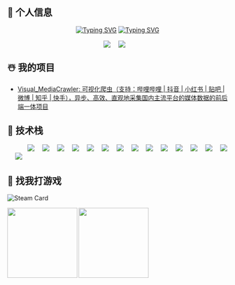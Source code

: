 
<!-- 个人资料 -->


## 🦄 个人信息
<p align="center"> 
<a href="https://git.io/typing-svg"><img src="https://readme-typing-svg.herokuapp.com?font=ZCOOL+XiaoWei&size=22&duration=3000&pause=1000&color=AB35FFDC&center=true&vCenter=true&repeat=false&width=435&lines='%E4%B9%B0%E5%AE%9A%E4%B8%8D%E7%A6%BB%E6%89%8B'++%E6%8A%BD%E8%B1%A1%E6%B4%BE%E7%8B%AC%E7%AB%8B%E5%BC%80%E5%8F%91%E8%80%85" alt="Typing SVG" /></a>
<a href="https://git.io/typing-svg"><img src="https://readme-typing-svg.herokuapp.com?font=ZCOOL+KuaiLe&size=22&duration=3000&pause=1000&color=199FFFDC&center=true&vCenter=true&multiline=true&width=435&lines=%E6%89%BE%E5%AE%9E%E4%B9%A0%E4%B8%AD..." alt="Typing SVG" /></a>
</p>
<p align="center"> 
<a href="https://blog.persist1.cn/" target="_blank"><img  align="center" src="https://img.shields.io/badge/Blog-博客-%230d7fbf?style=flat"/></a>&emsp;
<a href="https://space.bilibili.com/471591991" target="_blank"><img align="center" src="https://img.shields.io/badge/Bilibili-B站-%23df1a7c?style=flat"/></a>&emsp;
</p>

## ☃️ 我的项目
- [Visual_MediaCrawler: 可视化爬虫（支持：哔哩哔哩 | 抖音 | 小红书 | 贴吧 | 微博 | 知乎 | 快手），异步、高效、直观地采集国内主流平台的媒体数据的前后端一体项目](https://github.com/persist-1/Visual_MediaCrawler)


## 🤺 技术栈
<p align="left"> 
      &emsp;&emsp;&emsp;
      <!-- logo文本-logo背景色?样式&logo别称对应icon&logo颜色 -->
      <!-- 前端 -->
      <a href=""><img src="https://img.shields.io/badge/Vue.js-35495e.svg?style=flat-square&logo=vue.js&logoColor=4FC08D" ></a>&emsp;
      <a href=""><img src="https://img.shields.io/badge/React-20232a.svg?style=flat-square&logo=react&logoColor=61DAFB" ></a>&emsp;
      <a href=""><img src="https://img.shields.io/badge/TypeScript-007ACC.svg?style=flat-square&logo=typescript&logoColor=white" ></a>&emsp;
      <a href=""><img src="https://img.shields.io/badge/JavaScript-F7DF1E?style=flat-square&logo=javascript&logoColor=white" ></a>&emsp;
      <!-- 后端 -->
      <a href=""><img src="https://img.shields.io/badge/Node.js-339933.svg?style=flat-square&logo=node.js&logoColor=white" ></a>&emsp;
      <a href=""><img src="https://img.shields.io/badge/Python-14354C?style=flat-square&logo=python&logoColor=white" ></a>&emsp;
      <a href=""><img src="https://img.shields.io/badge/FastAPI-009688?style=flat-square&logo=fastapi&logoColor=white" ></a>&emsp;
      <a href=""><img src="https://img.shields.io/badge/Flask-3BABC3.svg?style=flat-square&logo=flask&logoColor=white" ></a>&emsp;
      <!-- 数据库 -->
      <a href=""><img src="https://img.shields.io/badge/MySQL-00000F?style=flat-square&logo=mysql&logoColor=white" ></a>&emsp;
      <a href=""><img src="https://img.shields.io/badge/PostgreSQL-316192.svg?style=flat-square&logo=postgresql&logoColor=white" ></a>&emsp;
      <a href=""><img src="https://img.shields.io/badge/SQLite-003B57.svg?style=flat-square&logo=sqlite&logoColor=white" ></a>&emsp;
      <a href=""><img src="https://img.shields.io/badge/redis-%23DD0031.svg?&style=flat-square&logo=redis&logoColor=white" ></a>&emsp;
      <a href=""><img src="https://img.shields.io/badge/MongoDB-4EA94B?style=flat-square&logo=mongodb&logoColor=white" ></a>&emsp;
      <!-- 建站&运维 -->
      <a href=""><img src="https://img.shields.io/badge/1Panel-0854C1?style=flat-square&logo=1panel&logoColor=white" ></a>&emsp;
      <a href=""><img src="https://img.shields.io/badge/WordPress-21759B?style=flat-square&logo=wordpress&logoColor=white" ></a>&emsp;
</p>

## 🤤 找我打游戏
![Steam Card](https://card.yuy1n.io/card/76561198430888310/dark,en,badge,bg-game-1623730,badges,games)

<p align="left"> 
<img height="160px" align="left" src="https://github-readme-stats.vercel.app/api?username=persist-1&locale=cn&line_height=21&show_icons=true&theme=&rank_icon=default&include_all_commits=true&custom_title=Github漫游数据"/>
<img height="160px" align="left" src="https://github-readme-stats.vercel.app/api/top-langs/?username=persist-1&include_all_commits=true&locale=cn&line_height=33&theme=&langs_count=6&layout=compact&custom_title=常用语言"/>
</p>

